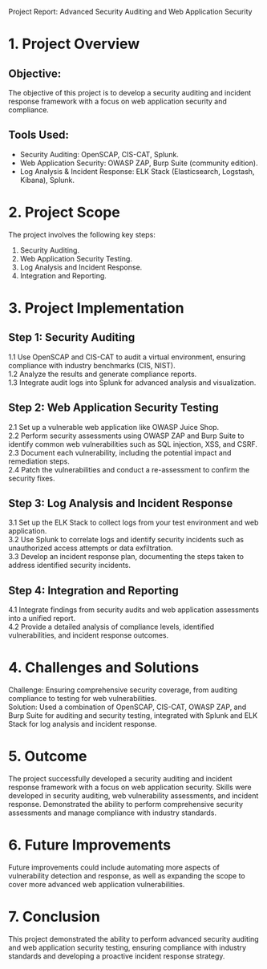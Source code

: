 Project Report: Advanced Security Auditing and Web Application Security

# 1. Project Overview
 
## Objective:
 
The objective of this project is to develop a security auditing and incident response framework with a focus on web application security and compliance.
 
## Tools Used:
 
- Security Auditing: OpenSCAP, CIS-CAT, Splunk.  
 - Web Application Security: OWASP ZAP, Burp Suite (community edition).  
 - Log Analysis & Incident Response: ELK Stack (Elasticsearch, Logstash, Kibana), Splunk.
 
# 2. Project Scope
 
The project involves the following key steps:  
 1. Security Auditing.  
 2. Web Application Security Testing.  
 3. Log Analysis and Incident Response.  
 4. Integration and Reporting.
 
# 3. Project Implementation
 
## Step 1: Security Auditing
 
1.1 Use OpenSCAP and CIS-CAT to audit a virtual environment, ensuring compliance with industry benchmarks (CIS, NIST).  
 1.2 Analyze the results and generate compliance reports.  
 1.3 Integrate audit logs into Splunk for advanced analysis and visualization.
 
## Step 2: Web Application Security Testing
 
2.1 Set up a vulnerable web application like OWASP Juice Shop.  
 2.2 Perform security assessments using OWASP ZAP and Burp Suite to identify common web vulnerabilities such as SQL injection, XSS, and CSRF.  
 2.3 Document each vulnerability, including the potential impact and remediation steps.  
 2.4 Patch the vulnerabilities and conduct a re-assessment to confirm the security fixes.
 
## Step 3: Log Analysis and Incident Response
 
3.1 Set up the ELK Stack to collect logs from your test environment and web application.  
 3.2 Use Splunk to correlate logs and identify security incidents such as unauthorized access attempts or data exfiltration.  
 3.3 Develop an incident response plan, documenting the steps taken to address identified security incidents.
 
## Step 4: Integration and Reporting
 
4.1 Integrate findings from security audits and web application assessments into a unified report.  
 4.2 Provide a detailed analysis of compliance levels, identified vulnerabilities, and incident response outcomes.
 
# 4. Challenges and Solutions
 
Challenge: Ensuring comprehensive security coverage, from auditing compliance to testing for web vulnerabilities.  
 Solution: Used a combination of OpenSCAP, CIS-CAT, OWASP ZAP, and Burp Suite for auditing and security testing, integrated with Splunk and ELK Stack for log analysis and incident response.
 
# 5. Outcome
 
The project successfully developed a security auditing and incident response framework with a focus on web application security. Skills were developed in security auditing, web vulnerability assessments, and incident response. Demonstrated the ability to perform comprehensive security assessments and manage compliance with industry standards.
 
# 6. Future Improvements
 
Future improvements could include automating more aspects of vulnerability detection and response, as well as expanding the scope to cover more advanced web application vulnerabilities.
 
# 7. Conclusion
 
This project demonstrated the ability to perform advanced security auditing and web application security testing, ensuring compliance with industry standards and developing a proactive incident response strategy.